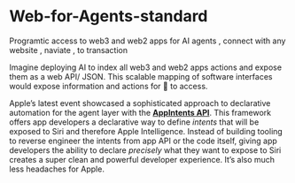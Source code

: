 # Web-for-Agents-standard

Programtic access to web3 and web2 apps for AI agents , connect with any website , naviate , to transaction 

Imagine deploying AI to index all web3 and web2 apps actions and expose them as a web API/ JSON. This scalable mapping of software interfaces would expose information and actions for 🤖 to access.

Apple’s latest event showcased a sophisticated approach to declarative automation for the agent layer with the [**AppIntents API**](https://developer.apple.com/documentation/appintents). This framework offers app developers a declarative way to define *intents* that will be exposed to Siri and therefore Apple Intelligence. Instead of building tooling to reverse engineer the intents from app API or the code itself, giving app developers the ability to declare *precisely* what they want to expose to Siri creates a super clean and powerful developer experience. It’s also much less headaches for Apple.
